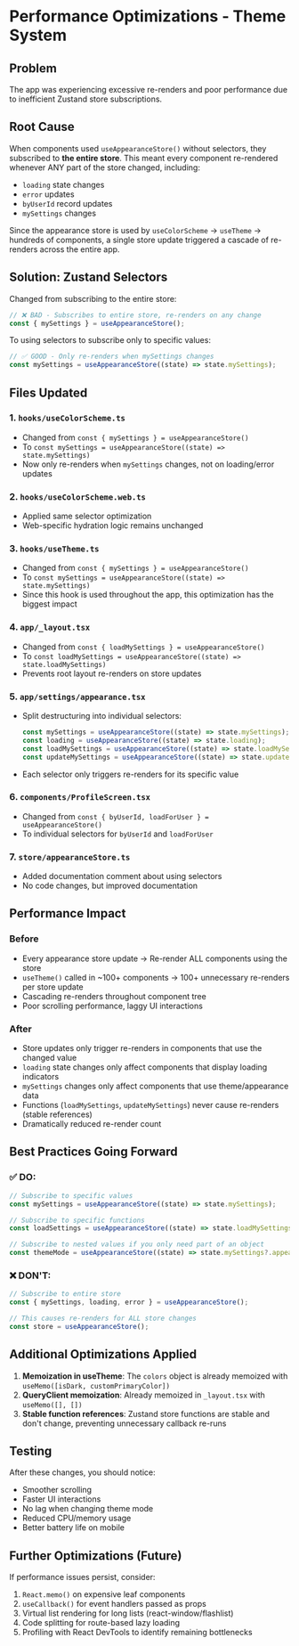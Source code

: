 # Performance Optimizations - Theme System

## Problem
The app was experiencing excessive re-renders and poor performance due to inefficient Zustand store subscriptions.

## Root Cause
When components used `useAppearanceStore()` without selectors, they subscribed to **the entire store**. This meant every component re-rendered whenever ANY part of the store changed, including:
- `loading` state changes
- `error` updates  
- `byUserId` record updates
- `mySettings` changes

Since the appearance store is used by `useColorScheme` → `useTheme` → hundreds of components, a single store update triggered a cascade of re-renders across the entire app.

## Solution: Zustand Selectors

Changed from subscribing to the entire store:
```typescript
// ❌ BAD - Subscribes to entire store, re-renders on any change
const { mySettings } = useAppearanceStore();
```

To using selectors to subscribe only to specific values:
```typescript
// ✅ GOOD - Only re-renders when mySettings changes
const mySettings = useAppearanceStore((state) => state.mySettings);
```

## Files Updated

### 1. `hooks/useColorScheme.ts`
- Changed from `const { mySettings } = useAppearanceStore()` 
- To `const mySettings = useAppearanceStore((state) => state.mySettings)`
- Now only re-renders when `mySettings` changes, not on loading/error updates

### 2. `hooks/useColorScheme.web.ts`
- Applied same selector optimization
- Web-specific hydration logic remains unchanged

### 3. `hooks/useTheme.ts`
- Changed from `const { mySettings } = useAppearanceStore()`
- To `const mySettings = useAppearanceStore((state) => state.mySettings)`
- Since this hook is used throughout the app, this optimization has the biggest impact

### 4. `app/_layout.tsx`
- Changed from `const { loadMySettings } = useAppearanceStore()`
- To `const loadMySettings = useAppearanceStore((state) => state.loadMySettings)`
- Prevents root layout re-renders on store updates

### 5. `app/settings/appearance.tsx`
- Split destructuring into individual selectors:
  ```typescript
  const mySettings = useAppearanceStore((state) => state.mySettings);
  const loading = useAppearanceStore((state) => state.loading);
  const loadMySettings = useAppearanceStore((state) => state.loadMySettings);
  const updateMySettings = useAppearanceStore((state) => state.updateMySettings);
  ```
- Each selector only triggers re-renders for its specific value

### 6. `components/ProfileScreen.tsx`
- Changed from `const { byUserId, loadForUser } = useAppearanceStore()`
- To individual selectors for `byUserId` and `loadForUser`

### 7. `store/appearanceStore.ts`
- Added documentation comment about using selectors
- No code changes, but improved documentation

## Performance Impact

### Before
- Every appearance store update → Re-render ALL components using the store
- `useTheme()` called in ~100+ components → 100+ unnecessary re-renders per store update
- Cascading re-renders throughout component tree
- Poor scrolling performance, laggy UI interactions

### After
- Store updates only trigger re-renders in components that use the changed value
- `loading` state changes only affect components that display loading indicators
- `mySettings` changes only affect components that use theme/appearance data
- Functions (`loadMySettings`, `updateMySettings`) never cause re-renders (stable references)
- Dramatically reduced re-render count

## Best Practices Going Forward

### ✅ DO:
```typescript
// Subscribe to specific values
const mySettings = useAppearanceStore((state) => state.mySettings);

// Subscribe to specific functions
const loadSettings = useAppearanceStore((state) => state.loadMySettings);

// Subscribe to nested values if you only need part of an object
const themeMode = useAppearanceStore((state) => state.mySettings?.appearance?.themeMode);
```

### ❌ DON'T:
```typescript
// Subscribe to entire store
const { mySettings, loading, error } = useAppearanceStore();

// This causes re-renders for ALL store changes
const store = useAppearanceStore();
```

## Additional Optimizations Applied

1. **Memoization in useTheme**: The `colors` object is already memoized with `useMemo([isDark, customPrimaryColor])`
2. **QueryClient memoization**: Already memoized in `_layout.tsx` with `useMemo([], [])`
3. **Stable function references**: Zustand store functions are stable and don't change, preventing unnecessary callback re-runs

## Testing

After these changes, you should notice:
- Smoother scrolling
- Faster UI interactions
- No lag when changing theme mode
- Reduced CPU/memory usage
- Better battery life on mobile

## Further Optimizations (Future)

If performance issues persist, consider:
1. `React.memo()` on expensive leaf components
2. `useCallback()` for event handlers passed as props
3. Virtual list rendering for long lists (react-window/flashlist)
4. Code splitting for route-based lazy loading
5. Profiling with React DevTools to identify remaining bottlenecks
